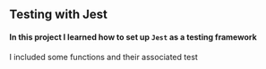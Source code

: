 ## Testing with Jest

#### In this project I learned how to set up `Jest` as a testing framework

I included some functions and their associated test